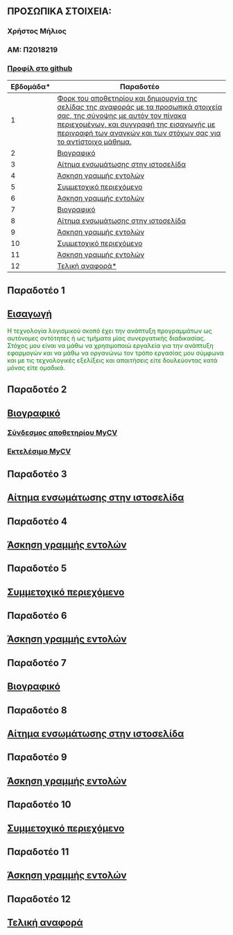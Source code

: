 ## ΠΡΟΣΩΠΙΚΑ ΣΤΟΙΧΕΙΑ:
### Χρήστος Μήλιος
### ΑΜ: Π2018219

### [Προφίλ στο github](https://github.com/p18mili1 'Προφίλ στο github')

| <a name="P">Εβδομάδα*<a/> | Παραδοτέο |
| --- | --- |
| 1 | <a href="#P1">Φορκ του αποθετηρίου και δημιουργία της σελίδας της αναφοράς με τα προσωπικά στοιχεία σας, της σύνοψης με αυτόν τον πίνακα περιεχομένων, και συγγραφή της εισαγωγής με περιγραφή των αναγκών και των στόχων σας για το αντίστοιχο μάθημα.</a> |
| 2 | <a href="#P2">Βιογραφικό</a> |
| 3 | <a href="#P3">Αίτημα ενσωμάτωσης στην ιστοσελίδα</a> |
| 4 | <a href="#P4">Άσκηση γραμμής εντολών</a> |
| 5 | <a href="#P5">Συμμετοχικό περιεχόμενο</a> |
| 6 | <a href="#P6">Άσκηση γραμμής εντολών</a> |
| 7 | <a href="#P7">Βιογραφικό</a> |
| 8 | <a href="#P8">Αίτημα ενσωμάτωσης στην ιστοσελίδα </a> |
| 9 | <a href="#P9">Άσκηση γραμμής εντολών</a> |
| 10 | <a href="#P10">Συμμετοχικό περιεχόμενο</a> |
| 11 | <a href="#P11">Άσκηση γραμμής εντολών</a> |
| 12 | <a href="#P12">Τελική αναφορά*</a> |

## <a name="P1">Παραδοτέο 1</a>
## <a href="#P">Εισαγωγή</a>
<span style="color:green">Η τεχνολογία λογισμικού σκοπό έχει την ανάπτυξη προγραμμάτων ως αυτόνομες οντότητες ή ως τμήματα μίας συνεργατικής διαδικασίας. Στόχος μου είναι να μάθω να χρησιμοποιώ εργαλεία για την ανάπτυξη εφαρμογών και να μάθω να οργανώνω τον τρόπο εργασίας μου σύμφωνα και με τις τεχνολογικές εξελίξεις και απαιτήσεις είτε δουλεύοντας κατά μόνας είτε ομαδικά.</span>

## <a name="P2">Παραδοτέο 2</a>
## <a href="#P">Βιογραφικό</a>
### <a href="https://github.com/p18mili1/MyCV">Σύνδεσμος αποθετηρίου MyCV</a>
### <a href="https://p18mili1.github.io/MyCV/">Εκτελέσιμο MyCV</a>

## <a name="P3">Παραδοτέο 3</a>
## <a href="#P">Αίτημα ενσωμάτωσης στην ιστοσελίδα</a>


## <a name="P4">Παραδοτέο 4</a>
## <a href="#P">Άσκηση γραμμής εντολών</a>


## <a name="P5">Παραδοτέο 5</a>
## <a href="#P">Συμμετοχικό περιεχόμενο</a>


## <a name="P6">Παραδοτέο 6</a>
## <a href="#P">Άσκηση γραμμής εντολών</a>


## <a name="P7">Παραδοτέο 7</a>
## <a href="#P">Βιογραφικό</a>


## <a name="P8">Παραδοτέο 8</a>
## <a href="#P">Αίτημα ενσωμάτωσης στην ιστοσελίδα</a>


## <a name="P9">Παραδοτέο 9</a>
## <a href="#P">Άσκηση γραμμής εντολών</a>


## <a name="P10">Παραδοτέο 10</a>
## <a href="#P">Συμμετοχικό περιεχόμενο</a>


## <a name="P11">Παραδοτέο 11</a>
## <a href="#P">Άσκηση γραμμής εντολών</a>


## <a name="P12">Παραδοτέο 12</a>
## <a href="#P">Τελική αναφορά</a>


